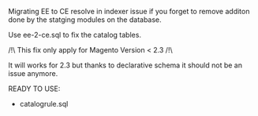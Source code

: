 Migrating EE to CE resolve in indexer issue if you forget to remove additon done by the statging modules on the database.

Use ee-2-ce.sql to fix the catalog tables.

/!\ This fix only apply for Magento Version < 2.3 /!\

It will works for 2.3 but thanks to declarative schema it should not be an issue anymore.

READY TO USE:

- catalogrule.sql
